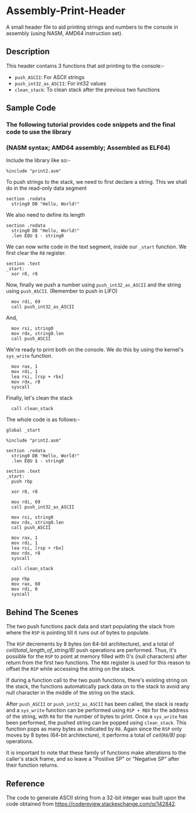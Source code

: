 # Assembly-Print-Header
A small header file to aid printing strings and numbers to the console in assembly (using NASM, AMD64 instruction set).

## Description
This header contains 3 functions that aid printing to the console:-
* `push_ASCII`: For ASCII strings
* `push_int32_as_ASCII`: For int32 values
* `clean_stack`: To clean stack after the previous two functions

## Sample Code
### The following tutorial provides code snippets and the final code to use the library
### (NASM syntax; AMD64 assembly; Assembled as ELF64)


Include the library like so:-
```
%include "print2.asm"
```

To push strings to the stack, we need to first declare a string. This we shall do in the read-only data segment
```
section .rodata
  string0 DB "Hello, World!"
```
We also need to define its length
```
section .rodata
  string0 DB "Hello, World!"
  .len EQU $ - string0
```

We can now write code in the text segment, inside our `_start` function.
We first clear the `R8` register.
```
section .text
_start:
  xor r8, r8
```

Now, finally we push a number using `push_int32_as_ASCII` and the string using `push_ASCII`.
(Remember to push in LIFO)
```
  mov rdi, 69
  call push_int32_as_ASCII
```
And,
```
  mov rsi, string0
  mov rdx, string0.len
  call push_ASCII
```

We're ready to print both on the console.
We do this by using the kernel's `sys_write` function.
```
  mov rax, 1
  mov rdi, 1
  lea rsi, [rsp + rbx]
  mov rdx, r8
  syscall
```

Finally, let's clean the stack
```
  call clean_stack
```


The whole code is as follows:-
```
global _start

%include "print2.asm"

section .rodata
  string0 DB "Hello, World!"
  .len EQU $ - string0
  
section .text
_start:
  push rbp
  
  xor r8, r8
  
  mov rdi, 69
  call push_int32_as_ASCII
  
  mov rsi, string0
  mov rdx, string0.len
  call push_ASCII
  
  mov rax, 1
  mov rdi, 1
  lea rsi, [rsp + rbx]
  mov rdx, r8
  syscall
  
  call clean_stack
  
  pop rbp
  mov rax, 60
  mov rdi, 0
  syscall
```
## Behind The Scenes
The two push functions pack data and start populating the stack from where the `RSP` is pointing till it runs out of bytes to populate.

The `RSP` decrements by 8 bytes (on 64-bit architecture), and a total of _ceil(total_length_of_string/8)_ push operations are performed.
Thus, it's possible for the `RSP` to point at memory filled with 0's (null characters) after return from the first two functions.
The `RBX` register is used for this reason to offset the `RSP` while accessing the string on the stack.

If during a function call to the two push functions, there's existing string on the stack, the functions automatically pack data on to the stack to avoid any null character in the middle of the string on the stack.

After `push_ASCII` or `push_int32_as_ASCII` has been called, the stack is ready and a `sys_write` function can be performed using `RSP + RBX` for the address of the string, with `R8` for the number of bytes to print.
Once a `sys_write` has been performed, the pushed string can be popped using `clean_stack`. This function pops as many bytes as indicated by `R8`. Again since the `RSP` only moves by 8 bytes (64-bit architecture), it performs a total of _ceil(`R8`/8)_ pop operations.

It is important to note that these family of functions make alterations to the caller's stack frame, and so leave a "Positive SP" or "Negative SP" after their function returns.

## Reference
The code to generate ASCII string from a 32-bit integer was built upon the code obtained from https://codereview.stackexchange.com/q/142842.
